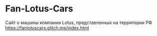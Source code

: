 # Fan-Lotus-Cars
Сайт о машины компании Lotus, представленных на территории РФ
https://fanlotuscars.glitch.me/index.html
